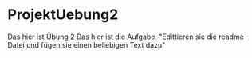 # ProjektUebung2
Das hier ist Übung 2
Das hier ist die Aufgabe: "Edittieren sie die readme Datei und fügen sie einen beliebigen Text dazu"
